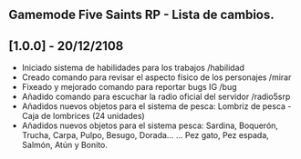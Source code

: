 ## Gamemode Five Saints RP - Lista de cambios.
## [1.0.0] - 20/12/2108
- Iniciado sistema de habilidades para los trabajos /habilidad
- Creado comando para revisar el aspecto físico de los personajes /mirar
- Fixeado y mejorado comando para reportar bugs IG /bug
- Añadido comando para escuchar la radio oficial del servidor /radio5srp
- Añadidos nuevos objetos para el sistema de pesca: Lombriz de pesca - Caja de lombrices (24 unidades)
- Añadidos nuevos objetos para el sistema pesca: Sardina, Boquerón, Trucha, Carpa, Pulpo, Besugo, Dorada...
... Pez gato, Pez espada, Salmón, Atún y Bonito.
